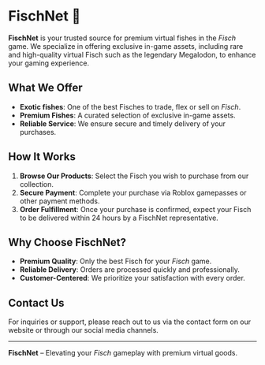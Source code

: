 # FischNet 🎣

**FischNet** is your trusted source for premium virtual fishes in the *Fisch* game. We specialize in offering exclusive in-game assets, including rare and high-quality virtual Fisch such as the legendary Megalodon, to enhance your gaming experience.

## What We Offer
- **Exotic fishes**: One of the best Fisches to trade, flex or sell on *Fisch*.
- **Premium Fishes**: A curated selection of exclusive in-game assets.
- **Reliable Service**: We ensure secure and timely delivery of your purchases.

## How It Works
1. **Browse Our Products**: Select the Fisch you wish to purchase from our collection.
2. **Secure Payment**: Complete your purchase via Roblox gamepasses or other payment methods.
3. **Order Fulfillment**: Once your purchase is confirmed, expect your Fisch to be delivered within 24 hours by a FischNet representative.

## Why Choose FischNet?
- **Premium Quality**: Only the best Fisch for your *Fisch* game.
- **Reliable Delivery**: Orders are processed quickly and professionally.
- **Customer-Centered**: We prioritize your satisfaction with every order.

## Contact Us
For inquiries or support, please reach out to us via the contact form on our website or through our social media channels.

---

**FischNet** – Elevating your *Fisch* gameplay with premium virtual goods.
